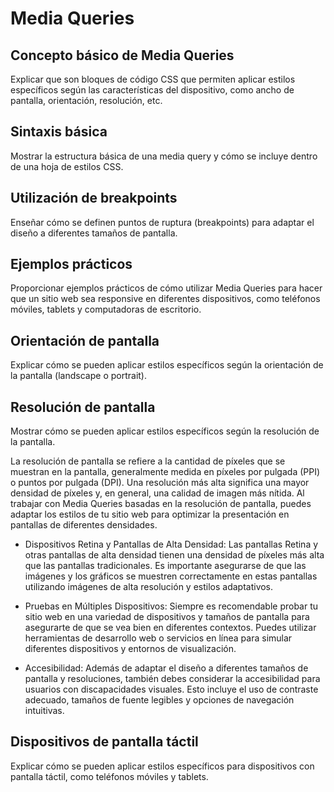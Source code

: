 # Media Queries

## Concepto básico de Media Queries

Explicar que son bloques de código CSS que permiten aplicar estilos específicos según las características del dispositivo, como ancho de pantalla, orientación, resolución, etc.

## Sintaxis básica

Mostrar la estructura básica de una media query y cómo se incluye dentro de una hoja de estilos CSS.

## Utilización de breakpoints

Enseñar cómo se definen puntos de ruptura (breakpoints) para adaptar el diseño a diferentes tamaños de pantalla.

## Ejemplos prácticos

Proporcionar ejemplos prácticos de cómo utilizar Media Queries para hacer que un sitio web sea responsive en diferentes dispositivos, como teléfonos móviles, tablets y computadoras de escritorio.

<!-- Sobre landscape y portrait -->

## Orientación de pantalla

Explicar cómo se pueden aplicar estilos específicos según la orientación de la pantalla (landscape o portrait).

## Resolución de pantalla

Mostrar cómo se pueden aplicar estilos específicos según la resolución de la pantalla.

La resolución de pantalla se refiere a la cantidad de píxeles que se muestran en la pantalla, generalmente medida en píxeles por pulgada (PPI) o puntos por pulgada (DPI). Una resolución más alta significa una mayor densidad de píxeles y, en general, una calidad de imagen más nítida. Al trabajar con Media Queries basadas en la resolución de pantalla, puedes adaptar los estilos de tu sitio web para optimizar la presentación en pantallas de diferentes densidades.

-   Dispositivos Retina y Pantallas de Alta Densidad: Las pantallas Retina y otras pantallas de alta densidad tienen una densidad de píxeles más alta que las pantallas tradicionales. Es importante asegurarse de que las imágenes y los gráficos se muestren correctamente en estas pantallas utilizando imágenes de alta resolución y estilos adaptativos.

-   Pruebas en Múltiples Dispositivos: Siempre es recomendable probar tu sitio web en una variedad de dispositivos y tamaños de pantalla para asegurarte de que se vea bien en diferentes contextos. Puedes utilizar herramientas de desarrollo web o servicios en línea para simular diferentes dispositivos y entornos de visualización.

-   Accesibilidad: Además de adaptar el diseño a diferentes tamaños de pantalla y resoluciones, también debes considerar la accesibilidad para usuarios con discapacidades visuales. Esto incluye el uso de contraste adecuado, tamaños de fuente legibles y opciones de navegación intuitivas.

## Dispositivos de pantalla táctil

Explicar cómo se pueden aplicar estilos específicos para dispositivos con pantalla táctil, como teléfonos móviles y tablets.
